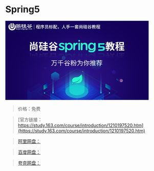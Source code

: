 # Spring5

![img](../../../assets/study163/free/84408101dd604f428ee25b0794bbe1f0.jpg)

> 价格：免费

> [官方链接：https://study.163.com/course/introduction/1210197520.htm](https://study.163.com/course/introduction/1210197520.htm)

> [阿里网盘：]()

> [百度网盘：]()

> [夸克网盘：]()
